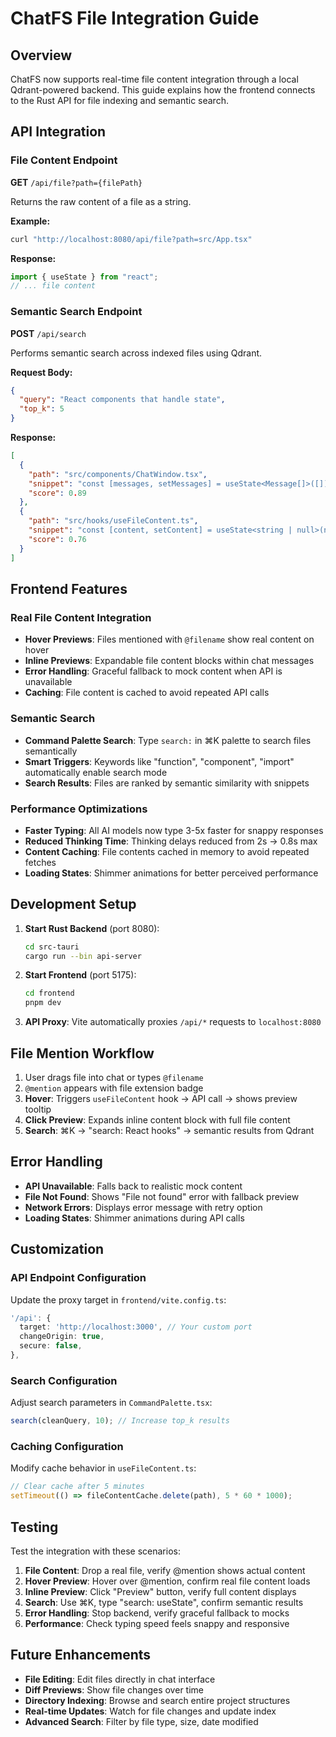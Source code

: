 # ChatFS File Integration Guide

## Overview

ChatFS now supports real-time file content integration through a local Qdrant-powered backend. This guide explains how the frontend connects to the Rust API for file indexing and semantic search.

## API Integration

### File Content Endpoint

**GET** `/api/file?path={filePath}`

Returns the raw content of a file as a string.

**Example:**

```bash
curl "http://localhost:8080/api/file?path=src/App.tsx"
```

**Response:**

```typescript
import { useState } from "react";
// ... file content
```

### Semantic Search Endpoint

**POST** `/api/search`

Performs semantic search across indexed files using Qdrant.

**Request Body:**

```json
{
  "query": "React components that handle state",
  "top_k": 5
}
```

**Response:**

```json
[
  {
    "path": "src/components/ChatWindow.tsx",
    "snippet": "const [messages, setMessages] = useState<Message[]>([]);",
    "score": 0.89
  },
  {
    "path": "src/hooks/useFileContent.ts",
    "snippet": "const [content, setContent] = useState<string | null>(null);",
    "score": 0.76
  }
]
```

## Frontend Features

### Real File Content Integration

- **Hover Previews**: Files mentioned with `@filename` show real content on hover
- **Inline Previews**: Expandable file content blocks within chat messages
- **Error Handling**: Graceful fallback to mock content when API is unavailable
- **Caching**: File content is cached to avoid repeated API calls

### Semantic Search

- **Command Palette Search**: Type `search:` in ⌘K palette to search files semantically
- **Smart Triggers**: Keywords like "function", "component", "import" automatically enable search mode
- **Search Results**: Files are ranked by semantic similarity with snippets

### Performance Optimizations

- **Faster Typing**: All AI models now type 3-5x faster for snappy responses
- **Reduced Thinking Time**: Thinking delays reduced from 2s → 0.8s max
- **Content Caching**: File contents cached in memory to avoid repeated fetches
- **Loading States**: Shimmer animations for better perceived performance

## Development Setup

1. **Start Rust Backend** (port 8080):

   ```bash
   cd src-tauri
   cargo run --bin api-server
   ```

2. **Start Frontend** (port 5175):

   ```bash
   cd frontend
   pnpm dev
   ```

3. **API Proxy**: Vite automatically proxies `/api/*` requests to `localhost:8080`

## File Mention Workflow

1. User drags file into chat or types `@filename`
2. `@mention` appears with file extension badge
3. **Hover**: Triggers `useFileContent` hook → API call → shows preview tooltip
4. **Click Preview**: Expands inline content block with full file content
5. **Search**: ⌘K → "search: React hooks" → semantic results from Qdrant

## Error Handling

- **API Unavailable**: Falls back to realistic mock content
- **File Not Found**: Shows "File not found" error with fallback preview
- **Network Errors**: Displays error message with retry option
- **Loading States**: Shimmer animations during API calls

## Customization

### API Endpoint Configuration

Update the proxy target in `frontend/vite.config.ts`:

```typescript
'/api': {
  target: 'http://localhost:3000', // Your custom port
  changeOrigin: true,
  secure: false,
},
```

### Search Configuration

Adjust search parameters in `CommandPalette.tsx`:

```typescript
search(cleanQuery, 10); // Increase top_k results
```

### Caching Configuration

Modify cache behavior in `useFileContent.ts`:

```typescript
// Clear cache after 5 minutes
setTimeout(() => fileContentCache.delete(path), 5 * 60 * 1000);
```

## Testing

Test the integration with these scenarios:

1. **File Content**: Drop a real file, verify @mention shows actual content
2. **Hover Preview**: Hover over @mention, confirm real file content loads
3. **Inline Preview**: Click "Preview" button, verify full content displays
4. **Search**: Use ⌘K, type "search: useState", confirm semantic results
5. **Error Handling**: Stop backend, verify graceful fallback to mocks
6. **Performance**: Check typing speed feels snappy and responsive

## Future Enhancements

- **File Editing**: Edit files directly in chat interface
- **Diff Previews**: Show file changes over time
- **Directory Indexing**: Browse and search entire project structures
- **Real-time Updates**: Watch for file changes and update index
- **Advanced Search**: Filter by file type, size, date modified
